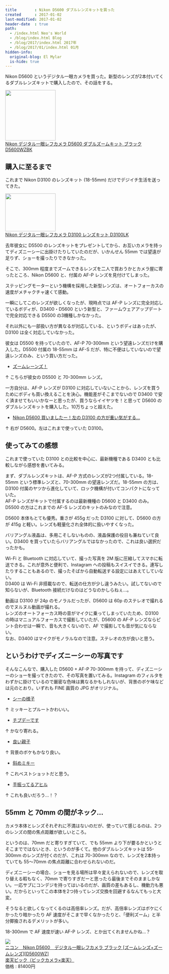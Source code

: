 ```yaml
---
title        : Nikon D5600 ダブルレンズキットを買った
created      : 2017-01-02
last-modified: 2017-01-02
header-date  : true
path:
  - /index.html Neo's World
  - /blog/index.html Blog
  - /blog/2017/index.html 2017年
  - /blog/2017/01/index.html 01月
hidden-info:
  original-blog: El Mylar
  is-hide: true
---
```


Nikon D5600 というデジタル一眼カメラを買った。新型のレンズが2本付いてくるダブルレンズキットで購入したので、その話をする。

<div class="ad-amazon">
  <div class="ad-amazon-image">
    <a href="https://www.amazon.co.jp/dp/B01N0BC5TR?tag=neos21-22&amp;linkCode=osi&amp;th=1&amp;psc=1">
      <img src="https://m.media-amazon.com/images/I/4193aD3y-NL._SL160_.jpg" width="160" height="160">
    </a>
  </div>
  <div class="ad-amazon-info">
    <div class="ad-amazon-title">
      <a href="https://www.amazon.co.jp/dp/B01N0BC5TR?tag=neos21-22&amp;linkCode=osi&amp;th=1&amp;psc=1">Nikon デジタル一眼レフカメラ D5600 ダブルズームキット ブラック D5600WZBK</a>
    </div>
  </div>
</div>

## 購入に至るまで

これまで Nikon D3100 のレンズキット (18-55mm) だけでデジイチ生活を送ってきた。

<div class="ad-amazon">
  <div class="ad-amazon-image">
    <a href="https://www.amazon.co.jp/dp/B003ZX6HJW?tag=neos21-22&amp;linkCode=osi&amp;th=1&amp;psc=1">
      <img src="https://m.media-amazon.com/images/I/51yomC0EodL._SL160_.jpg" width="160" height="120">
    </a>
  </div>
  <div class="ad-amazon-info">
    <div class="ad-amazon-title">
      <a href="https://www.amazon.co.jp/dp/B003ZX6HJW?tag=neos21-22&amp;linkCode=osi&amp;th=1&amp;psc=1">Nikon デジタル一眼レフカメラ D3100 レンズキット D3100LK</a>
    </div>
  </div>
</div>

去年彼女に D5500 のレンズキットをプレゼントしてから、お互いカメラを持ってディズニーシーに出掛けたりしていたのだが、いかんせん 55mm では望遠が足りず、ショーを撮ったりできなかった。

そこで、300mm 程度までズームできるレンズを二人で買おうかとカメラ屋に寄ったところ、Nikon D5600 と、付属の AF-P レンズを見付けてしまった。

ステッピングモーターという機構を採用した新型レンズは、オートフォーカスの速度がメチャクチャ速くて感動。

一瞬にしてこのレンズが欲しくなったが、現時点では AF-P レンズに完全対応しているボディが、D3400・D5600 という新型と、ファームウェアアップデートで完全対応できる D5500 の3機種しかなかった。

それ以外にも一部扱い方が異なるが対応している、というボディはあったが、D3100 は全く対応していなかった。

彼女は D5500 を持っていたので、AF-P 70-300mm という望遠レンズだけを購入した。D5500 付属の 18-55mm は AF-S だが、特に不便はしていないので望遠レンズのみ、という買い方だった。

- [ズームレーンズ！](https://www.instagram.com/p/BOACsOeg6ng/)

↑ こちらが彼女の D5500 と 70-300mm レンズ。

一方自分は、AF-P レンズが D3100 に対応していないことから、レンズを買うためにボディも買い換えることを決心。機能差がそこまでないので D3400 で安く済ませてもいいかなーと思ったが、買うならイイヤツを！と思って D5600 のダブルレンズキットを購入した。10万ちょっと超えた。

- [Nikon D5600 買いましたー！左の D3100 の方が重い気がする…](https://www.instagram.com/p/BOADBl3gMbV/)

↑ 右が D5600。左はこれまで使っていた D3100。

## 使ってみての感想

これまで使っていた D3100 との比較を中心に、最新機種である D3400 とも比較しながら感想を書いてみる。

まず、ダブルレンズキットは、AF-P 方式のレンズが2つ付属している。18-55mm という標準レンズと、70-300mm の望遠レンズだ。18-55mm の方は、D3100 付属のヤツから進化していて、ロック機構が付いてコンパクトになっていた。  
AF-P レンズがキットで付属するのは最新機種の D5600 と D3400 のみ。D5500 の方はこれまでの AF-S レンズのキットのみなので注意。

D5600 本体もとても優秀。重さが 455g だった D3100 に対して、D5600 の方が 415g と軽い。レンズも軽量化され全体的に扱いやすくなった。

バリアングル液晶は、多用こそしないものの、液晶保護の役目も兼ねていて良い。D3400 を買っていたらバリアングルではなかったので、これは良い選択だったかも。

Wi-Fi と Bluetooth に対応していて、撮った写真を 2M 版に圧縮してスマホに転送できる。これが意外と便利で、Instagram への投稿もスイスイできる。連写したりすることもあるので、撮ったそばから自動転送する設定にはあえてしていない。  
D3400 は Wi-Fi 非搭載なので、転送の仕方が少し違うみたい。試してないので知らないが、Bluetooth 接続だけなのはどうなのかしらねぇ…。

動画は D3100 が 24p のモノラルだったが、D5600 は 60p のステレオで撮れるのでヌルヌル動画が撮れる。  
レンズのオートフォーカス時の音がマイクに乗ってしまっていたため、D3100 の時はマニュアルフォーカスで撮影していたが、D5600 の AF-P レンズならピント合わせは一瞬で、音も大きくないので、AF で撮影しても音が気にならない。  
なお、D3400 はマイクがモノラルなので注意。ステレオの方が良いと思う。

## というわけでディズニーシーの写真です

そんなこんなで、購入した D5600 + AF-P 70-300mm を持って、ディズニーシーのショーを撮ってきたので、その写真を置いてみる。Instagram のフィルタをわずかに掛けているので厳密な色味は異なるかもしれないが、背景のボケ味などは元のとおり。いずれも FINE 画質の JPG がオリジナル。

- [シーの様子](https://www.instagram.com/p/BOHEseyAx5F/)

↑ ミッキーとプルートかわいい。

- [チプデーです](https://www.instagram.com/p/BOHE1aBgGE0/)

↑ かなり寄れる。

- [良い親子](https://www.instagram.com/p/BOHE7CRAP8r/)

↑ 背景のボケもかなり良い。

- [斜めミキー](https://www.instagram.com/p/BOHFGUcg8_X/)

↑ これベストショットだと思う。

- [手振ってるアヒル](https://www.instagram.com/p/BOHFPmrAYxS/)

↑ これも良いだろう…！？

## 55mm と 70mm の間がネック…

カメラ本体とレンズそれぞれに不満はないのだが、使っていて感じるのは、2つのレンズの間の焦点距離が欲しいところ。

というのは、70mm だと寄りすぎていて、でも 55mm より下が要るかというとそこまでではないとき、というのが多くて。他のダブルレンズキットは 55-300mm のレンズが付くのだが、これは 70-300mm なので、レンズを2本持っていても 55〜70mm の焦点距離に合わせられないのだ。

ディズニーシーの場合、ショーを見る場所は早々変えられないので、レンズを取り替える暇もなく、70mm で寄りすぎだーと思ったら最後までそのまましかない。一応サブにコンデジを持ってはいるのだが、画質の差もあるし、機動力も悪い。だからといってこの本体を2つ持ってレンズ交換を回避するなんてもっと大変。

そうなると欲しくなってくるのは高倍率レンズ。だが、高倍率レンズはボケにくかったり暗かったり AF 速度がそこまで早くなかったりと、「便利ズーム」と半分揶揄されるデメリットが多い。

18-300mm で AF 速度が速い AF-P レンズ、とか出てくれませんかね…？

<div class="ad-rakuten">
  <div class="ad-rakuten-image">
    <a href="https://hb.afl.rakuten.co.jp/hgc/g00r7ld2.waxycfeb.g00r7ld2.waxyddc5/?pc=https%3A%2F%2Fitem.rakuten.co.jp%2Fbiccamera%2F4960759148117%2F&amp;m=http%3A%2F%2Fm.rakuten.co.jp%2Fbiccamera%2Fi%2F11484277%2F">
      <img src="https://thumbnail.image.rakuten.co.jp/@0_mall/biccamera/cabinet/product/5427/00000003543829_a01.jpg?_ex=128x128">
    </a>
  </div>
  <div class="ad-rakuten-info">
    <div class="ad-rakuten-title">
      <a href="https://hb.afl.rakuten.co.jp/hgc/g00r7ld2.waxycfeb.g00r7ld2.waxyddc5/?pc=https%3A%2F%2Fitem.rakuten.co.jp%2Fbiccamera%2F4960759148117%2F&amp;m=http%3A%2F%2Fm.rakuten.co.jp%2Fbiccamera%2Fi%2F11484277%2F">ニコン　Nikon D5600　デジタル一眼レフカメラ ブラック [ズームレンズ+ズームレンズ][D5600WZ]</a>
    </div>
    <div class="ad-rakuten-shop">
      <a href="https://hb.afl.rakuten.co.jp/hgc/g00r7ld2.waxycfeb.g00r7ld2.waxyddc5/?pc=https%3A%2F%2Fwww.rakuten.co.jp%2Fbiccamera%2F&amp;m=http%3A%2F%2Fm.rakuten.co.jp%2Fbiccamera%2F">楽天ビック（ビックカメラ×楽天）</a>
    </div>
    <div class="ad-rakuten-price">価格 : 81400円</div>
  </div>
</div>
